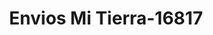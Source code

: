 ---
f_zip-code: 90291
f_state-code: CA
title: Envios Mi Tierra-16817
f_phone: 310-399-6677
f_city-only: Venice
f_address: 711 Lincoln Blvd Venice
f_location-unique-id: '16817'
slug: envios-mi-tierra-16817
updated-on: '2024-05-30T13:46:58.046Z'
created-on: '2024-05-30T13:36:59.803Z'
published-on: '2024-05-30T13:54:32.469Z'
f_city-state: cms/city/venice-ca.md
f_company: cms/company/envios-mi-tierra.md
f_state: cms/state/california.md
layout: '[payday-loan].html'
tags: payday-loan
---